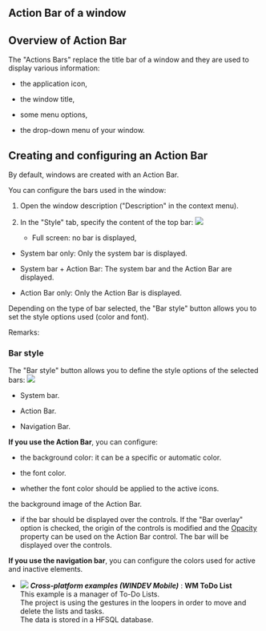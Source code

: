 


## Action Bar of a window
			



<a name="NOTE1"></a>
<a name="NOTE1_1"></a>


## Overview of Action Bar
<a name="overview_action_bar_ELTTEXTE000230"></a>
The "Actions Bars" replace the title bar of a window and they are used to display various information:

- the application icon,

- the window title,

- some menu options,

- the drop-down menu of your window.








<a name="NOTE2"></a>
<a name="NOTE2_1"></a>


## Creating and configuring an Action Bar
<a name="creating_and_configuring_action_bar_ELTTEXTE000254"></a>
By default, windows are created with an Action Bar. 

You can configure the bars used in the window: 

1. Open the window description ("Description" in the context menu). 

2. In the "Style" tab, specify the content of the top bar: ![](https://doc.pcsoft.fr/en-US/images/image.awp?langid=3&name=Champ_Action_bar%20-%20HC%20N%B0001.gif)


	- Full screen: no bar is displayed, 

- System bar only: Only the system bar is displayed. 

- System bar + Action Bar: The system bar and the Action Bar are displayed. 

- Action Bar only: Only the Action Bar is displayed. 




Depending on the type of bar selected, the "Bar style" button allows you to set the style options used (color and font). 

Remarks: 





### Bar style
<a name="bar_style_ELTPARAGRAPHE000116"></a>

The "Bar style" button allows you to define the style options of the selected bars: 
![](https://doc.pcsoft.fr/en-US/images/image.awp?langid=3&name=Champ_Action_bar%20-%20HC%20N%B0002.gif)


- System bar.

- Action Bar.

- Navigation Bar. 






**If you use the Action Bar**, you can configure: 

- the background color: it can be a specific or automatic color. 

- the font color. 

- whether the font color should be applied to the active icons. 


the background image of the Action Bar. 

- if the bar should be displayed over the controls. If the "Bar overlay" option is checked, the origin of the controls is modified and the [Opacity](../Proprietes/2514006.md) property can be used on the Action Bar control. The bar will be displayed over the controls. 




**If you use the navigation bar**, you can configure the colors used for active and inactive elements. 




- ![](https://doc.pcsoft.fr/en-US/images/image.awp?langid=3&name=WMToDoList.gif) ***Cross-platform examples (WINDEV Mobile)*** : **WM ToDo List** <br>This example is a manager of To-Do Lists.<br>The project is using the gestures in the loopers in order to move and delete the lists and tasks.<br>The data is stored in a HFSQL database.



